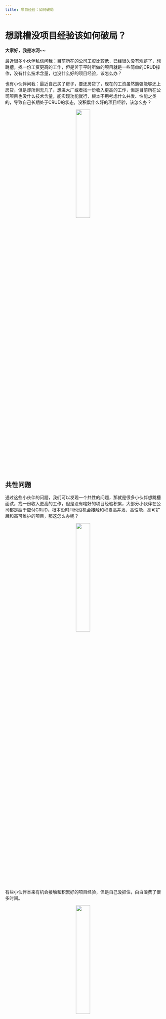 ```yaml
---
title: 项目经验：如何破局
---
```


# 想跳槽没项目经验该如何破局？

**大家好，我是冰河~~**

最近很多小伙伴私信问我：目前所在的公司工资比较低，已经很久没有涨薪了，想跳槽，找一份工资更高的工作，但是苦于平时所做的项目就是一些简单的CRUD操作，没有什么技术含量，也没什么好的项目经验，该怎么办？

也有小伙伴问我：最近自己买了房子，要还房贷了，现在的工资虽然勉强能够还上房贷，但是却所剩无几了，想进大厂或者找一份收入更高的工作，但是目前所在公司项目也没什么技术含量，能实现功能就行，根本不用考虑什么并发、性能之类的，导致自己长期处于CRUD的状态，没积累什么好的项目经验，该怎么办？

<div align="center">
    <img src="https://binghe.gitcode.host/images/zsxq/2023-06-06-013.png?raw=true" width="30%">
    <br/>
</div>

## 共性问题

通过这些小伙伴的问题，我们可以发现一个共性的问题，那就是很多小伙伴想跳槽面试，找一份收入更高的工作，但是没有啥好的项目经验积累，大部分小伙伴在公司都是疲于应付CRUD，根本没时间也没机会接触和积累高并发、高性能、高可扩展和高可维护的项目，那这怎么办呢？

<div align="center">
    <img src="https://binghe.gitcode.host/images/zsxq/2023-06-06-015.png?raw=true" width="30%">
    <br/>
</div>

有些小伙伴本来有机会接触和积累好的项目经验，但是自己没抓住，白白浪费了很多时间。

<div align="center">
    <img src="https://binghe.gitcode.host/images/zsxq/2023-06-06-014.png?raw=true" width="30%">
    <br/>
</div>

## 如何破局

积累好的项目经验，大部分时候是需要在公司开发项目的过程中，不断的积累和总结经验，在公司做项目的过程中，不断提高自己的编码能力和技术水平，不断积累解决问题的技术经验，这种情况下自身的项目经验会积累的很快。

如果公司的项目只是简单的堆砌CRUD代码，自己又想找时间单独去学习和积累，这种方式就比较难，一方面是自己根本没有时间去系统的学习和积累，另一方面是光靠自己去积累好的项目经验，也确实比较难，那在这种情况下该如何破局呢？

<div align="center">
    <img src="https://binghe.gitcode.host/images/zsxq/2023-06-06-016.png?raw=true" width="30%">
    <br/>
</div>

一个人积累很难，那一群人呢？

一群人一起积累，如果再提供一个好的学习氛围呢？

一群人在一个好的学习氛围中一起积累，如果再加上有针对性的从零开始一起做高并发、高性能、高可扩展和高可维护的项目呢？

一群人在一个好的学习氛围中一起从零开始开发高并发、高性能、高可扩展和高可维护的项目，如果再加上有人指导呢？

一群人在一个好的学习氛围中，在有人指导的前提下，一起从零开始开发高并发、高性能、高可扩展和高可维护的项目，如果再加上有问题，有人能及时回复呢？

一群人在一个好的学习氛围中，在有人指导的前提下，一起从零开始开发高并发、高性能、高可扩展和高可维护的项目，提出的问题有人及时回复，如果再加上学完可以提供简历指导和模拟面试呢？

一群人在一个好的学习氛围中，在有人指导的前提下，一起从零开始开发高并发、高性能、高可扩展和高可维护的项目，提出的问题有人及时回复，学完还可以提供简历指导和模拟面试，如果再加上有人能对你的职业生涯规划给出良好的建议呢？

一群人在一个好的学习氛围中，在有人指导的前提下，一起从零开始开发高并发、高性能、高可扩展和高可维护的项目，提出的问题有人及时回复，学完还可以提供简历指导和模拟面试，再加上有人能对你的职业生涯规划给出良好的建议，妥了！！！！

<div align="center">
    <img src="https://binghe.gitcode.host/images/zsxq/2023-06-06-017.png?raw=true" width="30%">
    <br/>
</div>

如果我想加入一个良好的学习氛围，在有人指导的前提下开发项目，提出的问题能够有人及时回复，学完还可以提供简历指导和模拟面试，也有人能够对我的职业生涯规划给出良好的建议，那我该怎么做呢？

## 知识星球

冰河的技术星球已经带着大家从零开始实现了SpringCloud Alibaba实战项目、手撸RPC项目、目前正在带着大家一起从零开始手写Seckill秒杀系统，这些项目都是实打实的落地项目，无灌水，无拼凑。另外，星球针对最新的Spring6，也推出了Spring6核心技术专栏，以Spring6中的核心注解为切入点，结合使用案例来深入分析Spring6源码的执行流程。除了这些还有硬核技术和知识小册，技术与就业指导。

### 星球项目

接下来，就给大家简单介绍下星球现在包含哪些内容：

* **多个硬核专栏**

<div align="center">
    <img src="https://binghe.gitcode.host/images/zsxq/2023-06-06-001.png?raw=true" width="80%">
    <br/>
</div>

* **秒杀系统和RPC中间件专栏**

<div align="center">
    <img src="https://binghe.gitcode.host/images/zsxq/2023-06-06-007.png?raw=true" width="80%">
    <br/>
</div>


目前，秒杀系统是星球推出的最新项目，仍在持续更新中，现在入手秒杀系统正好可以跟冰河一起实现秒杀系统最关键的部分。

* **SpringCloud Alibaba实战与Spring6核心技术专栏**

<div align="center">
    <img src="https://binghe.gitcode.host/images/zsxq/2023-06-06-008.png?raw=true" width="80%">
    <br/>
</div>

光有专栏不行呀，我需要配套源码，有吗？有，当然有！

* **Seckill秒杀系统专栏源码**

<div align="center">
    <img src="https://binghe.gitcode.host/images/zsxq/2023-06-06-009.png?raw=true" width="80%">
    <br/>
</div>

* **RPC手撸专栏源码**

<div align="center">
    <img src="https://binghe.gitcode.host/images/zsxq/2023-06-06-012.png?raw=true" width="80%">
    <br/>
</div>

* **Spring6核心技术专栏源码**


<div align="center">
    <img src="https://binghe.gitcode.host/images/zsxq/2023-06-06-011.png?raw=true" width="80%">
    <br/>
</div>

* **SpringCloud Alibaba实战专栏源码**

<div align="center">
    <img src="https://binghe.gitcode.host/images/zsxq/2023-06-06-010.png?raw=true" width="80%">
    <br/>
</div>

我不想只看专栏，我还想看视频可以吗？可以！安排！！！

<div align="center">
    <img src="https://binghe.gitcode.host/images/zsxq/2023-06-06-006.png?raw=true" width="80%">
    <br/>
</div>

这不冰河正在加班加点的为秒杀系统录制对应的章节视频，其他专栏也必须安排上，为的就是让大家更好的学习，更好的消化吸收，更好的学以致用。

你以为星球提供这些项目就完了，远远不只哦，继续往下看。

### 星球服务

加入星球，你将获得：

1.项目学习：微服务入门必备的SpringCloud  Alibaba实战项目、手写RPC项目—所有大厂都需要的项目【含上百个经典面试题】、深度解析Spring6核心技术—只要学习Java就必须深度掌握的框架【含数十个经典思考题】、Seckill秒杀系统项目—进大厂必备高并发、高性能和高可用技能。 

2.框架源码：手写RPC项目—所有大厂都需要的项目【含上百个经典面试题】、深度解析Spring6核心技术—只要学习Java就必须深度掌握的框架【含数十个经典思考题】。 

3.硬核技术：深入理解高并发系列（全册）、深入理解JVM系列（全册）、深入浅出Java设计模式（全册）、MySQL核心知识（全册）。 

4.技术小册：深入理解高并发编程（第1版）、深入理解高并发编程（第2版）、从零开始手写RPC框架、SpringCloud  Alibaba实战、冰河的渗透实战笔记、MySQL核心知识手册、Spring IOC核心技术、Nginx核心技术、面经手册等。 

5.技术与就业指导：提供相关就业辅导和未来发展指引，冰河从初级程序员不断沉淀，成长，突破，一路成长为互联网资深技术专家，相信我的经历和经验对你有所帮助。 

冰河的知识星球是一个简单、干净、纯粹交流技术的星球，不吹水，目前加入享5折优惠，价值远超门票。加入星球的用户，记得添加冰河微信：hacker_binghe，冰河拉你进星球专属VIP交流群。

<div align="center">
    <img src="https://binghe.gitcode.host/images/personal/xingqiu_149.png?raw=true" width="80%">
    <br/>
</div>

**好了，今天就到这儿吧，我是冰河，我们下期见~~**
